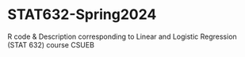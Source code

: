 # STAT632-Spring2024
R code &amp; Description  corresponding to Linear and Logistic Regression (STAT 632) course CSUEB

